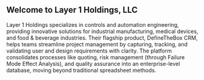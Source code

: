 ## Welcome to Layer 1 Holdings, LLC

Layer 1 Holdings specializes in controls and automation engineering, providing innovative solutions for industrial manufacturing, medical devices, and food & beverage industries. Their flagship product, DefineTheBox CRM, helps teams streamline project management by capturing, tracking, and validating user and design requirements with clarity. The platform consolidates processes like quoting, risk management (through Failure Mode Effect Analysis), and quality assurance into an enterprise-level database, moving beyond traditional spreadsheet methods.
